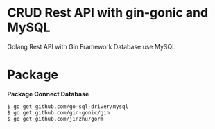 # CRUD Rest API with gin-gonic and MySQL
Golang Rest API with Gin Framework
Database use MySQL

# Package
**Package Connect Database**
``` 
$ go get github.com/go-sql-driver/mysql
$ go get github.com/gin-gonic/gin
$ go get github.com/jinzhu/gorm
```
